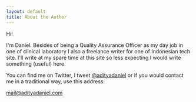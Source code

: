 ```yaml
---
layout: default
title: About the Author
---
```


Hi! 

I'm Daniel. Besides of being a Quality Assurance Officer as my day job in one of clinical laboratory I also a freelance writer for one of Indonesian tech site. I'll write at my spare time at this site so less expecting I would write something (useful) here. 

You can find me on Twitter, I tweet [@adityadaniel](https://twitter.com/adityadaniel) or if you would contact me in a traditional way, use this address:

[mail@adityadaniel.com](mailto:mail@adityadaniel.com)